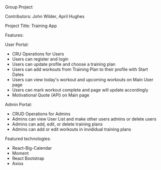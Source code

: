 Group Project

Contributors: John Wilder, April Hughes

Project Title: Training App

Features:

User Portal:
  - CRU Operations for Users
  - Users can register and login
  - Users can update profile and choose a training plan
  - Users can add workouts from Training Plan to their profile with Start Dates
  - Users can view today's workout and upcoming workouts on Main User page
  - Users can mark workout complete and page will update accordingly
  - Motivational Quote (API) on Main page
  
 Admin Portal:
  - CRUD Operations for Admins 
  - Admins can view User List and make other users admins or delete users
  - Admins can add, edit, or delete training plans
  - Admins can add or edit workouts in invididual training plans
  
  
 Featured technologies:
  - React-Big-Calendar
  - Moment
  - React Bootstrap
  - Axios
